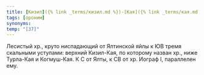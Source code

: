 ```yaml
---
title: [Кизил]({% link _terms/кизил.md %})-[Кая]({% link _terms/кая.md %}) I
tags: [ороним]
synonyms:
temp: "[З7]"
---
```


Лесистый хр., круто ниспадающий от Ялтинской яйлы к ЮВ тремя скальными уступами:
верхний Кизил-Кая, по которому назван хр., ниже Турла-Кая и Когмуш-Кая. К С от
Ялты, к СВ от хр. Иограф I, параллелен ему.
